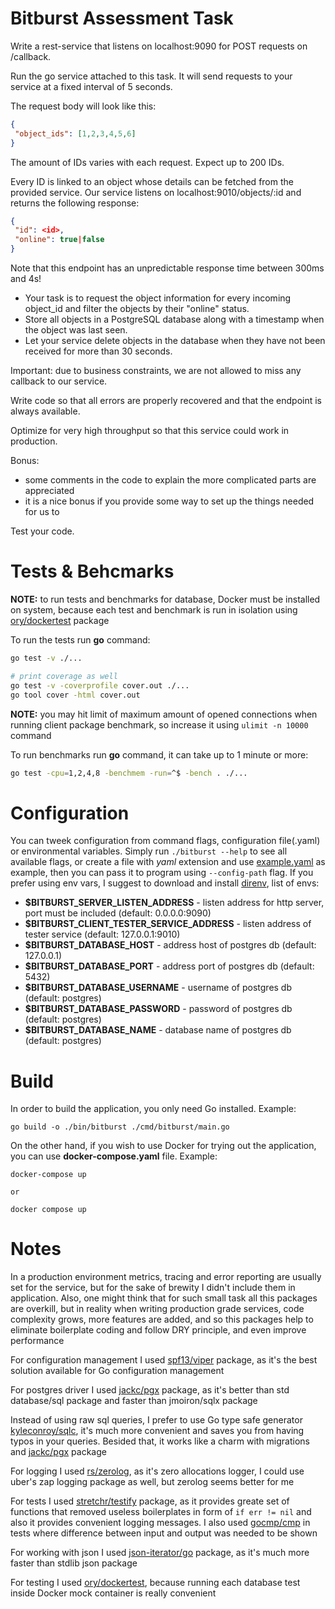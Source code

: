 # Bitburst Assessment Task

Write a rest-service that listens on localhost:9090 for POST requests on /callback.

Run the go service attached to this task. It will send requests to your service at a fixed interval of 5 seconds.

The request body will look like this:

```json
{
 "object_ids": [1,2,3,4,5,6]
}
```

The amount of IDs varies with each request. Expect up to 200 IDs.

Every ID is linked to an object whose details can be fetched from the provided
service. Our service listens on localhost:9010/objects/:id and returns the
following response:

```json
{
 "id": <id>,
 "online": true|false
}
```

Note that this endpoint has an unpredictable response time between 300ms and 4s!
* Your task is to request the object information for every incoming object_id and filter the objects by their "online" status.
* Store all objects in a PostgreSQL database along with a timestamp when the object was last seen.
* Let your service delete objects in the database when they have not been received for more than 30 seconds.

Important: due to business constraints, we are not allowed to miss any callback to our service.

Write code so that all errors are properly recovered and that the endpoint is always available.

Optimize for very high throughput so that this service could work in production.

Bonus:
* some comments in the code to explain the more complicated parts are appreciated
* it is a nice bonus if you provide some way to set up the things needed for us to

Test your code.

# Tests & Behcmarks

**NOTE:** to run tests and benchmarks for database, Docker must be installed on system, because each test and benchmark is run in isolation using [ory/dockertest]("https://github.com/ory/dockertest") package

To run the tests run **go** command:
```bash
go test -v ./...

# print coverage as well
go test -v -coverprofile cover.out ./...
go tool cover -html cover.out
```

**NOTE:** you may hit limit of maximum amount of opened connections when running client package benchmark, so increase it using `ulimit -n 10000` command

To run benchmarks run **go** command, it can take up to 1 minute or more:
```bash
go test -cpu=1,2,4,8 -benchmem -run=^$ -bench . ./...
```

# Configuration

You can tweek configuration from command flags, configuration file(.yaml) or environmental variables. Simply run `./bitburst --help` to see all available flags, or create a file with _yaml_ extension and use [example.yaml](config/example.yaml) as example, then you can pass it to program using `--config-path` flag. If you prefer using env vars, I suggest to download and install [direnv]("https://direnv.net"), list of envs:

* **$BITBURST_SERVER_LISTEN_ADDRESS** - listen address for http server, port must be included (default: 0.0.0.0:9090)
* **$BITBURST_CLIENT_TESTER_SERVICE_ADDRESS** - listen address of tester service (default: 127.0.0.1:9010)
* **$BITBURST_DATABASE_HOST** - address host of postgres db (default: 127.0.0.1)
* **$BITBURST_DATABASE_PORT** - address port of postgres db (default: 5432)
* **$BITBURST_DATABASE_USERNAME** - username of postgres db (default: postgres)
* **$BITBURST_DATABASE_PASSWORD** - password of postgres db (default: postgres)
* **$BITBURST_DATABASE_NAME** - database name of postgres db (default: postgres)

# Build

In order to build the application, you only need Go installed. Example:
```
go build -o ./bin/bitburst ./cmd/bitburst/main.go
```


On the other hand, if you wish to use Docker for trying out the application, you can use **docker-compose.yaml** file. Example:
```
docker-compose up

or

docker compose up
```

# Notes

In a production environment metrics, tracing and error reporting are usually set for the service, but for the sake of brewity I didn't include them in application. Also, one might think that for such small task all this packages are overkill, but in reality when writing production grade services, code complexity grows, more features are added, and so this packages help to eliminate boilerplate coding and follow DRY principle, and even improve performance

For configuration management I used [spf13/viper]("https://github.com/spf13/viper") package, as it's the best solution available for Go configuration management

For postgres driver I used [jackc/pgx]("https://github.com/jackc/pgx") package, as it's better than std database/sql package and faster than jmoiron/sqlx package

Instead of using raw sql queries, I prefer to use Go type safe generator [kyleconroy/sqlc]("https://github.com/kyleconroy/sqlc"), it's much more convenient and saves you from having typos in your queries. Besided that, it works like a charm with migrations and [jackc/pgx]("https://github.com/jackc/pgx") package

For logging I used [rs/zerolog]("https://github.com/rs/zerolog"), as it's zero allocations logger, I could use uber's zap logging package as well, but zerolog seems better for me

For tests I used [stretchr/testify]("https://github.com/stretchr/testify") package, as it provides greate set of functions that removed useless boilerplates in form of `if err != nil` and also it provides convenient logging messages. I also used [gocmp/cmp]("https://github.com/google/go-cmp") in tests where difference between input and output was needed to be shown

For working with json I used [json-iterator/go]("github.com/json-iterator/go") package, as it's much more faster than stdlib json package

For testing I used [ory/dockertest]("https://github.com/ory/dockertest"), because running each database test inside Docker mock container is really convenient